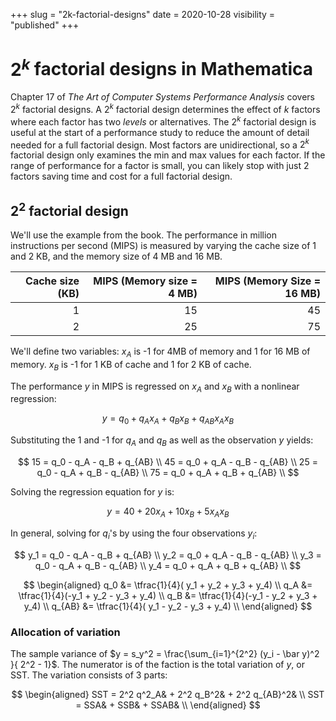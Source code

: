 +++
slug = "2k-factorial-designs"
date = 2020-10-28
visibility = "published"
+++

# $2^k$ factorial designs in Mathematica

Chapter 17 of *The Art of Computer Systems Performance Analysis* covers $2^k$
factorial designs. A $2^k$ factorial design determines the effect of $k$ factors
where each factor has two *levels* or alternatives. The $2^k$ factorial design
is useful at the start of a performance study to reduce the amount of detail
needed for a full factorial design. Most factors are unidirectional, so a $2^k$
factorial design only examines the min and max values for each factor. If the
range of performance for a factor is small, you can likely stop with just 2 
factors saving time and cost for a full factorial design.

## $2^2$ factorial design

We'll use the example from the book. The performance in million instructions per
second (MIPS) is measured by varying the cache size of 1 and 2 KB, and the 
memory size of 4 MB and 16 MB.

| Cache size (KB) | MIPS (Memory size = 4 MB) | MIPS (Memory Size = 16 MB) |
|----------------:|-------------------:|--------------------:|
|               1 |                 15 |                  45 |
|               2 |                 25 |                  75 |

We'll define two variables: $x_A$ is -1 for 4MB of memory and 1 for 16 MB of 
memory. $x_B$ is -1 for 1 KB of cache and 1 for 2 KB of cache.

The performance $y$ in MIPS is regressed on $x_A$ and $x_B$ with a nonlinear 
regression:

$$
y = q_0 + q_A x_A + q_B x_B + q_{AB} x_A x_B
$$

Substituting the 1 and -1 for $q_A$ and $q_B$ as well as the observation $y$ 
yields:

$$
15 = q_0 - q_A - q_B + q_{AB} \\
45 = q_0 + q_A - q_B - q_{AB} \\
25 = q_0 - q_A + q_B - q_{AB} \\
75 = q_0 + q_A + q_B + q_{AB} \\
$$

Solving the regression equation for $y$ is:

$$
y = 40 + 20x_A + 10 x_B + 5 x_A x_B
$$

In general, solving for $q_i$'s by using the four observations $y_i$:

$$
y_1 = q_0 - q_A - q_B + q_{AB} \\ 
y_2 = q_0 + q_A - q_B - q_{AB} \\ 
y_3 = q_0 - q_A + q_B - q_{AB} \\ 
y_4 = q_0 + q_A + q_B + q_{AB} \\ 
$$

$$
\begin{aligned}
q_0    &= \tfrac{1}{4}( y_1 + y_2 + y_3 + y_4) \\  
q_A    &= \tfrac{1}{4}(-y_1 + y_2 - y_3 + y_4) \\ 
q_B    &= \tfrac{1}{4}(-y_1 - y_2 + y_3 + y_4) \\ 
q_{AB} &= \tfrac{1}{4}( y_1 - y_2 - y_3 + y_4) \\ 
\end{aligned}
$$

### Allocation of variation

The sample variance of 
$y = s_y^2 = \frac{\sum_{i=1}^{2^2} (y_i - \bar y)^2 }{ 2^2 - 1}$.
The numerator is of the faction is the total variation of $y$, or SST. The 
variation consists of 3 parts:

$$
\begin{aligned}
SST = 2^2 q^2_A& + 2^2 q_B^2& + 2^2 q_{AB}^2& \\
SST = SSA& + SSB& + SSAB& \\
\end{aligned}
$$






